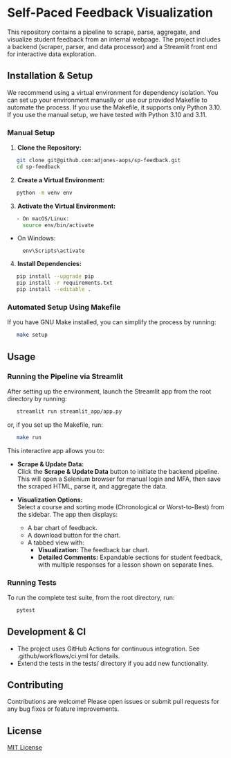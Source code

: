# Self-Paced Feedback Visualization

This repository contains a pipeline to scrape, parse, aggregate, and visualize student feedback from an internal webpage. The project includes a backend (scraper, parser, and data processor) and a Streamlit front end for interactive data exploration.

## Installation & Setup

We recommend using a virtual environment for dependency isolation. You can set up your environment manually or use our provided Makefile to automate the process. If you use the Makefile, it supports only Python 3.10. If you use the manual setup, we have tested with Python 3.10 and 3.11.

### Manual Setup

1. **Clone the Repository:**
```bash
   git clone git@github.com:adjones-aops/sp-feedback.git
   cd sp-feedback
```

2. **Create a Virtual Environment:**
```bash
   python -m venv env
```

3. **Activate the Virtual Environment:**
```bash
   - On macOS/Linux:
     source env/bin/activate
```

   - On Windows:
```
     env\Scripts\activate
```

4. **Install Dependencies:**
```bash
   pip install --upgrade pip
   pip install -r requirements.txt
   pip install --editable .
```

### Automated Setup Using Makefile

If you have GNU Make installed, you can simplify the process by running:
```bash
   make setup
```

## Usage

### Running the Pipeline via Streamlit

After setting up the environment, launch the Streamlit app from the root directory by running:
```bash
   streamlit run streamlit_app/app.py
```

or, if you set up the Makefile, run:
```bash
   make run    
```

This interactive app allows you to:

- **Scrape & Update Data:**  
  Click the **Scrape & Update Data** button to initiate the backend pipeline. This will open a Selenium browser for manual login and MFA, then save the scraped HTML, parse it, and aggregate the data.

- **Visualization Options:**  
  Select a course and sorting mode (Chronological or Worst-to-Best) from the sidebar. The app then displays:
  - A bar chart of feedback.
  - A download button for the chart.
  - A tabbed view with:
    - **Visualization:** The feedback bar chart.
    - **Detailed Comments:** Expandable sections for student feedback, with multiple responses for a lesson shown on separate lines.

### Running Tests

To run the complete test suite, from the root directory, run:
```bash
   pytest
```

## Development & CI

- The project uses GitHub Actions for continuous integration. See .github/workflows/ci.yml for details.
- Extend the tests in the tests/ directory if you add new functionality.

## Contributing

Contributions are welcome! Please open issues or submit pull requests for any bug fixes or feature improvements.

## License

[MIT License](LICENSE)
